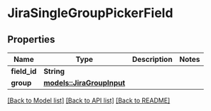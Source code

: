 # JiraSingleGroupPickerField

## Properties

Name | Type | Description | Notes
------------ | ------------- | ------------- | -------------
**field_id** | **String** |  | 
**group** | [**models::JiraGroupInput**](JiraGroupInput.md) |  | 

[[Back to Model list]](../README.md#documentation-for-models) [[Back to API list]](../README.md#documentation-for-api-endpoints) [[Back to README]](../README.md)


